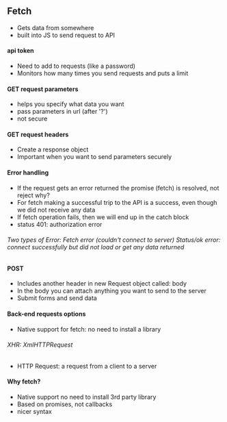 ## Fetch
- Gets data from somewhere
- built into JS to send request to API

#### api token
- Need to add to requests (like a password)
- Monitors how many times you send requests and puts a limit

#### GET request parameters
- helps you specify what data you want
- pass parameters in url (after '?') 
- not secure

#### GET request headers
- Create a response object
- Important when you want to send parameters securely

#### Error handling
- If the request gets an error returned the promise (fetch) is resolved, not reject why?
- For fetch making a successful trip to the API is a success, even though we did not receive any data
- If fetch operation fails, then we will end up in the catch block
- status 401: authorization error

###### Two types of Error: Fetch error (couldn't connect to server) Status/ok error: connect successfully but did not load or get any data returned

#### POST
- Includes another header in new Request object called: body
- In the body you can attach anything you want to send to the server
- Submit forms and send data

#### Back-end requests options
* Native support for fetch: no need to install a library
###### XHR: XmlHTTPRequest
- HTTP Request: a request from a client to a server

#### Why fetch?
- Native support no need to install 3rd party library
- Based on promises, not callbacks
- nicer syntax
